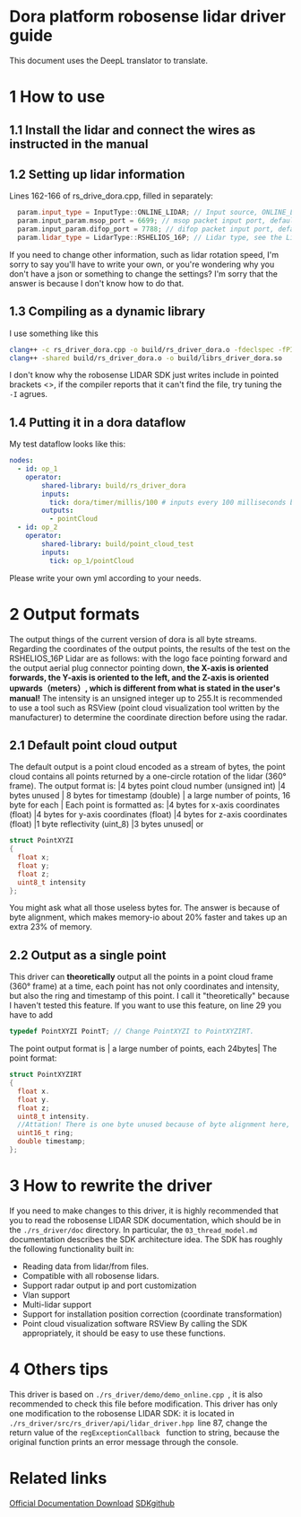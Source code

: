 # Dora platform robosense lidar driver guide
This document uses the DeepL translator to translate.
# 1 How to use
## 1.1 Install the lidar and connect the wires as instructed in the manual
## 1.2 Setting up lidar information
Lines 162-166 of rs_drive_dora.cpp, filled in separately:
``` cpp
  param.input_type = InputType::ONLINE_LIDAR; // Input source, ONLINE_LIDAR means that the input source is a certain radar. You can choose to input from a file, but I didn't test that.
  param.input_param.msop_port = 6699; // msop packet input port, default is 6699, see robosense liadr user manual for details.
  param.input_param.difop_port = 7788; // difop packet input port, default 7788, see robosense lidar user manual for details.
  param.lidar_type = LidarType::RSHELIOS_16P; // Lidar type, see the LidarType enum for details.
```
If you need to change other information, such as lidar rotation speed, I'm sorry to say you'll have to write your own, or you're wondering why you don't have a json or something to change the settings? I'm sorry that the answer is because I don't know how to do that.
## 1.3 Compiling as a dynamic library
I use something like this
``` bash
clang++ -c rs_driver_dora.cpp -o build/rs_driver_dora.o -fdeclspec -fPIC -I <current path>/rs_driver/src
clang++ -shared build/rs_driver_dora.o -o build/librs_driver_dora.so
```
I don't know why the robosense LIDAR SDK just writes include in pointed brackets <>, if the compiler reports that it can't find the file, try tuning the ``` -I``` agrues.
## 1.4 Putting it in a dora dataflow
My test dataflow looks like this:
``` yml
nodes:
  - id: op_1
    operator:
        shared-library: build/rs_driver_dora
        inputs:
          tick: dora/timer/millis/100 # inputs every 100 milliseconds because the radar I have on hand spins every 100 milliseconds and outputs one frame of point cloud, please set it according to your radar.
        outputs:
          - pointCloud
  - id: op_2
    operator:
        shared-library: build/point_cloud_test
        inputs:
          tick: op_1/pointCloud

```
Please write your own yml according to your needs.

# 2 Output formats
The output things of the current version of dora is all byte streams.
Regarding the coordinates of the output points, the results of the test on the RSHELIOS_16P Lidar are as follows: with the logo face pointing forward and the output aerial plug connector pointing down, **the X-axis is oriented forwards, the Y-axis is oriented to the left, and the Z-axis is oriented upwards（meters）, which is different from what is stated in the user's manual!** The intensity is an unsigned integer up to 255.It is recommended to use a tool such as RSView (point cloud visualization tool written by the manufacturer) to determine the coordinate direction before using the radar.
## 2.1 Default point cloud output
The default output is a point cloud encoded as a stream of bytes, the point cloud contains all points returned by a one-circle rotation of the lidar (360° frame). The output format is:
|4 bytes point cloud number (unsigned int) |4 bytes unused | 8 bytes for timestamp (double) | a large number of points, 16 byte for each |
Each point is formatted as:
|4 bytes for x-axis coordinates (float) |4 bytes for y-axis coordinates (float) |4 bytes for z-axis coordinates (float) |1 byte reflectivity (uint_8) |3 bytes unused|
or
``` cpp
struct PointXYZI
{
  float x;
  float y;
  float z;
  uint8_t intensity
};
```
You might ask what all those useless bytes for. The answer is because of byte alignment, which makes memory-io about 20% faster and takes up an extra 23% of memory.
## 2.2 Output as a single point
This driver can **theoretically** output all the points in a point cloud frame (360° frame) at a time, each point has not only coordinates and intensity, but also the ring and timestamp of this point. I call it "theoretically" because I haven't tested this feature.
If you want to use this feature, on line 29 you have to add
```cpp
typedef PointXYZI PointT; // Change PointXYZI to PointXYZIRT.
```
The point output format is
| a large number of points, each 24bytes|
The point format:
``` cpp
struct PointXYZIRT
{
  float x.
  float y.
  float z; 
  uint8_t intensity.
  //Attation! There is one byte unused because of byte alignment here, this byte is left empty and has no effect
  uint16_t ring;
  double timestamp; 
}; 
```

# 3 How to rewrite the driver
If you need to make changes to this driver, it is highly recommended that you to read the robosense LIDAR SDK documentation, which should be in the ```./rs_driver/doc``` directory. In particular, the ```03_thread_model.md``` documentation describes the SDK architecture idea.
The SDK has roughly the following functionality built in:
+ Reading data from lidar/from files.
+ Compatible with all robosense lidars.
+ Support radar output ip and port customization
+ Vlan support
+ Multi-lidar support
+ Support for installation position correction (coordinate transformation)
+ Point cloud visualization software RSView
By calling the SDK appropriately, it should be easy to use these functions.
# 4 Others tips
This driver is based on ```./rs_driver/demo/demo_online.cpp ```, it is also recommended to check this file before modification.
This driver has only one modification to the robosense LIDAR SDK: it is located in ```./rs_driver/src/rs_driver/api/lidar_driver.hpp ```line 87, change the return value of the ```regExceptionCallback ``` function to string, because the original function prints an error message through the console.
# Related links
[Official Documentation Download](https://www.robosense.cn/resources-81)
[SDKgithub](https://github.com/RoboSense-LiDAR/rs_driver/releases)
